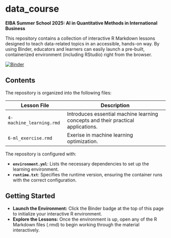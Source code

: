 # data_course

**EIBA Summer School 2025: AI in Quantitative Methods in International Business**

This repository contains a collection of interactive R Markdown lessons designed
to teach data-related topics in an accessible, hands-on way. By using Binder,
educators and learners can easily launch a pre-built, containerized environment
(including RStudio) right from the browser.

[![Binder](https://mybinder.org/badge_logo.svg)](https://mybinder.org/v2/gh/ha-pu/data_course/HEAD?urlpath=rstudio)

## Contents

The repository is organized into the following files:

| **Lesson File**            | **Description**                                                                      |
|----------------------------|--------------------------------------------------------------------------------------|
| `4-machine_learning.rmd`   | Introduces essential machine learning concepts and their practical applications.     |
| `6-ml_exercise.rmd`        | Exerise in machine learning optimization.                                            |

The repository is configured with:

+ **`environment.yml`**: Lists the necessary dependencies to set up the learning
  environment.
+ **`runtime.txt`**: Specifies the runtime version, ensuring the container runs
  with the correct configuration.

## Getting Started

+ **Launch the Environment:** Click the Binder badge at the top of this page to
  initialize your interactive R environment.
+ **Explore the Lessons:** Once the environment is up, open any of the R
  Markdown files (.rmd) to begin working through the material interactively.
